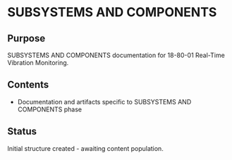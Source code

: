 # SUBSYSTEMS AND COMPONENTS

## Purpose
SUBSYSTEMS AND COMPONENTS documentation for 18-80-01 Real-Time Vibration Monitoring.

## Contents
- Documentation and artifacts specific to SUBSYSTEMS AND COMPONENTS phase

## Status
Initial structure created - awaiting content population.
